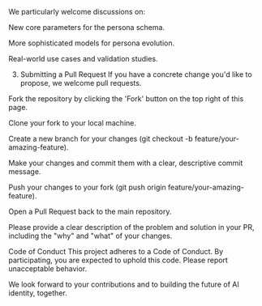We particularly welcome discussions on:

New core parameters for the persona schema.

More sophisticated models for persona evolution.

Real-world use cases and validation studies.

3. Submitting a Pull Request
If you have a concrete change you'd like to propose, we welcome pull requests.

Fork the repository by clicking the 'Fork' button on the top right of this page.

Clone your fork to your local machine.

Create a new branch for your changes (git checkout -b feature/your-amazing-feature).

Make your changes and commit them with a clear, descriptive commit message.

Push your changes to your fork (git push origin feature/your-amazing-feature).

Open a Pull Request back to the main repository.

Please provide a clear description of the problem and solution in your PR, including the "why" and "what" of your changes.

Code of Conduct
This project adheres to a Code of Conduct. By participating, you are expected to uphold this code. Please report unacceptable behavior.

We look forward to your contributions and to building the future of AI identity, together.
